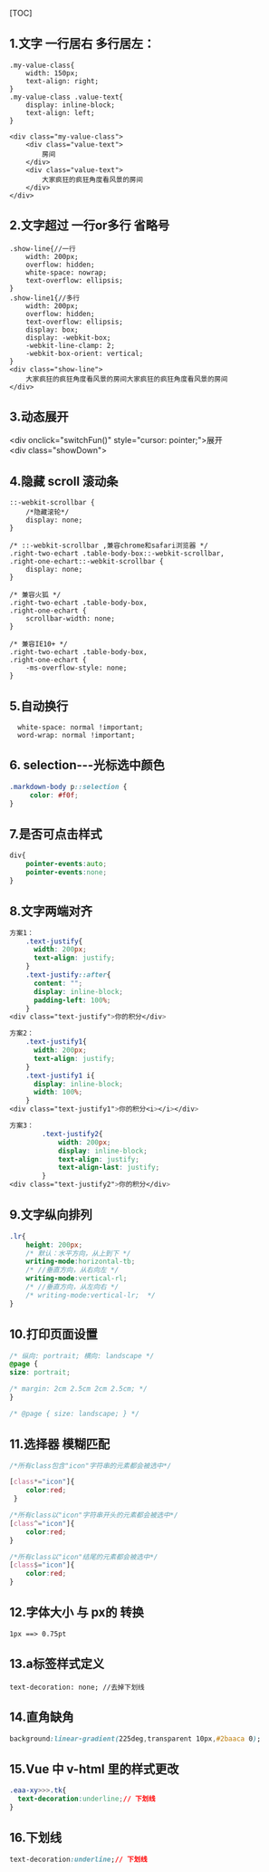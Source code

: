 [TOC]



## 1.文字 一行居右 多行居左：

```
.my-value-class{            
	width: 150px;
 	text-align: right;
}
.my-value-class .value-text{
	display: inline-block;
	text-align: left;
}

<div class="my-value-class">
    <div class="value-text">
    	房间
    </div>
    <div class="value-text">
    	大家疯狂的疯狂角度看风景的房间
    </div>
</div>

```



## 2.文字超过 一行or多行 省略号

```
.show-line{//一行
    width: 200px;
    overflow: hidden;
    white-space: nowrap;
    text-overflow: ellipsis;
}
.show-line1{//多行
	width: 200px;
    overflow: hidden;
    text-overflow: ellipsis;
    display: box;
    display: -webkit-box;
    -webkit-line-clamp: 2;
    -webkit-box-orient: vertical;
}
<div class="show-line">
	大家疯狂的疯狂角度看风景的房间大家疯狂的疯狂角度看风景的房间
</div>
```



## 3.动态展开

<style>
    /*  */
    .showDown{
        width: 200px;
        border: 1px solid sandybrown;
        height: 0px;
        transition: all .2s;
    }
</style>
<div onclick="switchFun()" style="cursor: pointer;">展开</div>
<div class="showDown"></div>
<script>
    let open = false;
    function switchFun(){
        open = !open;
        if(open){
            $(".showDown").css("height", "300px")
        }else{
            $(".showDown").css("height", "0px")
        }
    }
</script>


## 4.隐藏 scroll 滚动条

```
::-webkit-scrollbar {
    /*隐藏滚轮*/
    display: none;
}

/* ::-webkit-scrollbar ,兼容chrome和safari浏览器 */
.right-two-echart .table-body-box::-webkit-scrollbar,
.right-one-echart::-webkit-scrollbar {
	display: none;
}

/* 兼容火狐 */
.right-two-echart .table-body-box,
.right-one-echart {
	scrollbar-width: none;
}

/* 兼容IE10+ */
.right-two-echart .table-body-box,
.right-one-echart {
	-ms-overflow-style: none;
}
```



## 5.自动换行

```
  white-space: normal !important;
  word-wrap: normal !important;
```

## 6. selection---光标选中颜色

```css
.markdown-body p::selection {
	 color: #f0f;
}
```

## 7.是否可点击样式

```css
div{
	pointer-events:auto;
	pointer-events:none;
}
```



## 8.文字两端对齐

```css
方案1：
	.text-justify{
      width: 200px;
      text-align: justify;
    }
    .text-justify::after{
      content: "";
      display: inline-block;
      padding-left: 100%;
    }
<div class="text-justify">你的积分</div>

方案2：
    .text-justify1{
      width: 200px;
      text-align: justify;
    }
    .text-justify1 i{
      display: inline-block;
      width: 100%;
    }
<div class="text-justify1">你的积分<i></i></div>

方案3：
        .text-justify2{
            width: 200px;
            display: inline-block;
            text-align: justify;
            text-align-last: justify;
        }
<div class="text-justify2">你的积分</div>
```



## 9.文字纵向排列

```css
.lr{
    height: 200px;
    /* 默认：水平方向，从上到下 */
    writing-mode:horizontal-tb; 
    /* //垂直方向，从右向左 */
    writing-mode:vertical-rl;  
    /* //垂直方向，从左向右 */
    /* writing-mode:vertical-lr;  */
}
```

## 10.打印页面设置

```css
/* 纵向: portrait; 横向: landscape */
@page { 
size: portrait; 

/* margin: 2cm 2.5cm 2cm 2.5cm; */
}

/* @page { size: landscape; } */
```



## 11.选择器 模糊匹配

```css
/*所有class包含"icon"字符串的元素都会被选中*/

[class*="icon"]{
 	color:red;
 }

/*所有class以"icon"字符串开头的元素都会被选中*/
[class^="icon"]{
  	color:red;
}

/*所有class以"icon"结尾的元素都会被选中*/
[class$="icon"]{
  	color:red;
}
```

## 12.字体大小 与 px的 转换 

```
1px ==> 0.75pt
```



## 13.a标签样式定义

```
text-decoration: none; //去掉下划线

```



## 14.直角缺角

```css
background:linear-gradient(225deg,transparent 10px,#2baaca 0);
```



## 15.Vue 中 v-html 里的样式更改  

```css
.eaa-xy>>>.tk{
  text-decoration:underline;// 下划线
}
```

## 16.下划线

```css
text-decoration:underline;// 下划线
```

